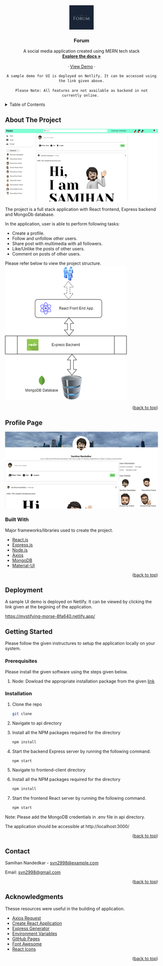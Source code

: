 <div id="top"></div>

<!-- PROJECT LOGO -->
<br />
<div align="center">
  <a>
    <img src="docs/images/logo.jpg" alt="Logo" width="80" height="80">
  </a>

  <h3 align="center">Forum</h3>

  <p align="center">
    A social media application created using MERN tech stack
    <br />
    <a href="#"><strong>Explore the docs »</strong></a>
    <br />
    <br />
    ·
    <a href="https://mystifying-morse-8fa640.netlify.app/">View Demo</a>
    ·
    
    A sample demo for UI is deployed on Netlify. It can be accessed using the link given above.

    Please Note: All features are not available as backend in not currently online. 
  </p>
</div>



<!-- TABLE OF CONTENTS -->
<details>
  <summary>Table of Contents</summary>
  <ol>
    <li>
      <a href="#about-the-project">About The Project</a>
      <ul>
        <li><a href="#built-with">Built With</a></li>
      </ul>
    </li>
    <li>
      <a href="#deployment">Deployment</a>
    </li>
    <li>
      <a href="#getting-started">Getting Started</a>
      <ul>
        <li><a href="#prerequisites">Prerequisites</a></li>
        <li><a href="#installation">Installation</a></li>
      </ul>
    </li>
    <li><a href="#contact">Contact</a></li>
    <li><a href="#acknowledgments">Acknowledgments</a></li>
  </ol>
</details>



<!-- ABOUT THE PROJECT -->
## About The Project

![Homepage Screen Shot](docs/images/screenshot1.png)

The project is a full stack application with React frontend, Express backend and MongoDb database.

In the application, user is able to perform following tasks:
* Create a profile.
* Follow and unfollow other users.
* Share post with multimedia with all followers.
* Like/Unlike the posts of other users. 
* Comment on posts of other users.

Please refer below to view the project structure. 
![Project Struct.](docs/images/forum.png)

<p align="right">(<a href="#top">back to top</a>)</p>

## Profile Page

![Profile Screen Shot](docs/images/screenshot2.png)


### Built With

Major frameworks/libraries used to create the project. 

* [React.js](https://reactjs.org/)
* [Express.js](https://expressjs.com/)
* [Node.js](https://nodejs.org/en/)
* [Axios](https://axios-http.com/docs/intro)
* [MongoDB](https://www.mongodb.com/)
* [Material-UI](https://mui.com/)


<p align="right">(<a href="#top">back to top</a>)</p>

## Deployment

A sample UI demo is deployed on Netlify. It can be viewed by clicking the link given at the begining of the application.

https://mystifying-morse-8fa640.netlify.app/

<!-- GETTING STARTED -->
## Getting Started

Please follow the given instructures to setup the application locally on your system.

### Prerequisites

Please install the given software using the steps given below. 
1. Node: Dowload the appropriate installation package from the given [link](https://nodejs.org/en/download/)

### Installation

1. Clone the repo
   ```sh
   git clone 
   ```
2. Navigate to api directory
3. Install all the NPM packages required for the directory
   ```sh
   npm install
   ```
4. Start the backend Express server by running the following command.
   ```sh
   npm start
   ```
7. Navigate to frontend-client directory
8. Install all the NPM packages required for the directory

   ```sh
   npm install
   ```
8. Start the frontend React server by running the following command.

   ```sh
   npm start
   ```

Note: Please add the MongoDB credentials in .env file in api directory.

The application should be accessible at http://localhost:3000/

<p align="right">(<a href="#top">back to top</a>)</p>

<!-- CONTACT -->
## Contact

Samihan Nandedkar - svn2998@example.com

Email: svn2998@gmail.com

<p align="right">(<a href="#top">back to top</a>)</p>



<!-- ACKNOWLEDGMENTS -->
## Acknowledgments

Thesse resources were useful in the building of application. 

* [Axios Request](https://masteringjs.io/tutorials/axios/basic_auth)
* [Create React Application](https://reactjs.org/docs/create-a-new-react-app.html)
* [Express Generator](https://expressjs.com/en/starter/generator.html)
* [Environment Variables](https://stackoverflow.com/questions/48605484/environment-variables-env-in-node-js-express?rq=1)
* [GitHub Pages](https://pages.github.com)
* [Font Awesome](https://fontawesome.com)
* [React Icons](https://react-icons.github.io/react-icons/search)

<p align="right">(<a href="#top">back to top</a>)</p>





